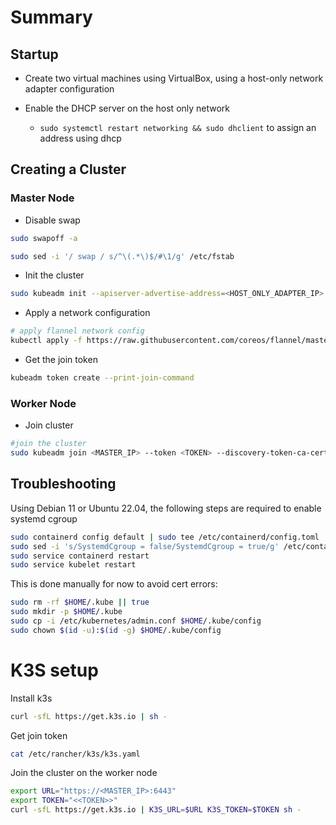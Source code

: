 # Summary

## Startup

- Create two virtual machines using VirtualBox, using a host-only network adapter configuration

- Enable the DHCP server on the host only network

  - `sudo systemctl restart networking && sudo dhclient` to assign an address using dhcp

## Creating a Cluster

### Master Node

- Disable swap

```bash
sudo swapoff -a

sudo sed -i '/ swap / s/^\(.*\)$/#\1/g' /etc/fstab
```

- Init the cluster

```bash
sudo kubeadm init --apiserver-advertise-address=<HOST_ONLY_ADAPTER_IP> --pod-network-cidr=192.168.0.0/16
```

- Apply a network configuration

```bash
# apply flannel network config
kubectl apply -f https://raw.githubusercontent.com/coreos/flannel/master/Documentation/kube-flannel.yml
```

- Get the join token

```bash
kubeadm token create --print-join-command
```

### Worker Node

- Join cluster

```bash
#join the cluster
sudo kubeadm join <MASTER_IP> --token <TOKEN> --discovery-token-ca-cert-hash <HASH>
```

## Troubleshooting

Using Debian 11 or Ubuntu 22.04, the following steps are required to enable systemd cgroup

```bash
sudo containerd config default | sudo tee /etc/containerd/config.toml
sudo sed -i 's/SystemdCgroup = false/SystemdCgroup = true/g' /etc/containerd/config.toml
sudo service containerd restart
sudo service kubelet restart
```

This is done manually for now to avoid cert errors:

```bash
sudo rm -rf $HOME/.kube || true
sudo mkdir -p $HOME/.kube
sudo cp -i /etc/kubernetes/admin.conf $HOME/.kube/config
sudo chown $(id -u):$(id -g) $HOME/.kube/config
```

# K3S setup

Install k3s

```bash
curl -sfL https://get.k3s.io | sh -
```

Get join token
```bash
cat /etc/rancher/k3s/k3s.yaml
```

Join the cluster on the worker node

```bash
export URL="https://<MASTER_IP>:6443"
export TOKEN="<<TOKEN>>"
curl -sfL https://get.k3s.io | K3S_URL=$URL K3S_TOKEN=$TOKEN sh -
```


